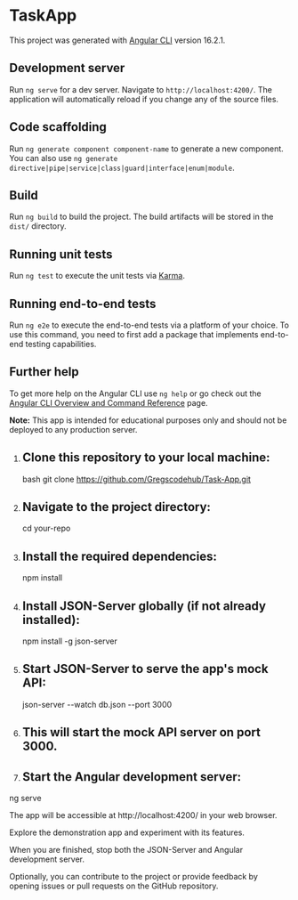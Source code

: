 # TaskApp

This project was generated with [Angular CLI](https://github.com/angular/angular-cli) version 16.2.1.

## Development server

Run `ng serve` for a dev server. Navigate to `http://localhost:4200/`. The application will automatically reload if you change any of the source files.

## Code scaffolding

Run `ng generate component component-name` to generate a new component. You can also use `ng generate directive|pipe|service|class|guard|interface|enum|module`.

## Build

Run `ng build` to build the project. The build artifacts will be stored in the `dist/` directory.

## Running unit tests

Run `ng test` to execute the unit tests via [Karma](https://karma-runner.github.io).

## Running end-to-end tests

Run `ng e2e` to execute the end-to-end tests via a platform of your choice. To use this command, you need to first add a package that implements end-to-end testing capabilities.

## Further help

To get more help on the Angular CLI use `ng help` or go check out the [Angular CLI Overview and Command Reference](https://angular.io/cli) page.

**Note:** This app is intended for educational purposes only and should not be deployed to any production server.

1. ## Clone this repository to your local machine:
   bash
   git clone https://github.com/Gregscodehub/Task-App.git

2. ## Navigate to the project directory:
	cd your-repo

3. ## Install the required dependencies:
	npm install

4. ## Install JSON-Server globally (if not already installed):
	npm install -g json-server

5. ## Start JSON-Server to serve the app's mock API:
	json-server --watch db.json --port 3000
6. ## This will start the mock API server on port 3000.

7. ## Start the Angular development server:
ng serve

The app will be accessible at http://localhost:4200/ in your web browser.

Explore the demonstration app and experiment with its features.

When you are finished, stop both the JSON-Server and Angular development server.

Optionally, you can contribute to the project or provide feedback by opening issues or pull requests on the GitHub repository.
